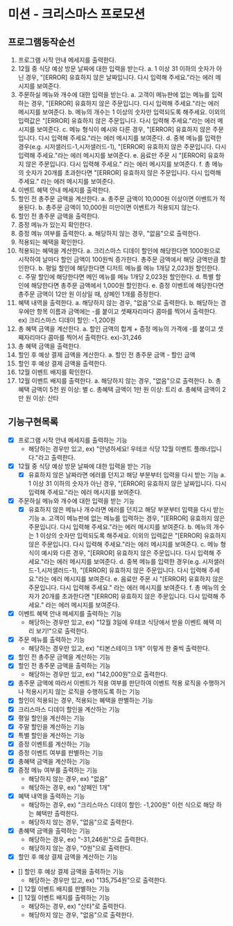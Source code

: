 # 미션 - 크리스마스 프로모션

## 프로그램동작순선

1. 프로그램 시작 안내 메세지를 출력한다.
2. 12월 중 식당 예상 방문 날짜에 대한 입력을 받는다.
   a. 1 이상 31 이하의 숫자가 아닌 경우, "[ERROR] 유효하지 않은 날짜입니다. 다시 입력해 주세요."라는 에러 메시지를 보여준다.
3. 주문하실 메뉴와 개수에 대한 입력을 받는다.
   a. 고객이 메뉴판에 없는 메뉴를 입력하는 경우, "[ERROR] 유효하지 않은 주문입니다. 다시 입력해 주세요."라는 에러 메시지를 보여준다.
   b. 메뉴의 개수는 1 이상의 숫자만 입력되도록 해주세요. 이외의 입력값은 "[ERROR] 유효하지 않은 주문입니다. 다시 입력해 주세요."라는 에러 메시지를 보여준다.
   c. 메뉴 형식이 예시와 다른 경우, "[ERROR] 유효하지 않은 주문입니다. 다시 입력해 주세요."라는 에러 메시지를 보여준다.
   d. 중복 메뉴를 입력한 경우(e.g. 시저샐러드-1,시저샐러드-1), "[ERROR] 유효하지 않은 주문입니다. 다시 입력해 주세요."라는 에러 메시지를 보여준다.
   e. 음료만 주문 시 "[ERROR] 유효하지 않은 주문입니다. 다시 입력해 주세요." 라는 에러 메시지를 보여준다.
   f. 총 메뉴의 숫자가 20개를 초과한다면 "[ERROR] 유효하지 않은 주문입니다. 다시 입력해 주세요." 라는 에러 메시지를 보여준다.
4. 이벤트 혜택 안내 메세지를 출력한다.
5. 할인 전 총주문 금액을 계산한다.
   a. 총주문 금액이 10,000원 이상이면 이벤트가 적용된다.
   b. 총주문 금액이 10,000원 미만이면 이벤트가 적용되지 않는다.
6. 할인 전 총주문 금액을 출력한다.
7. 증정 메뉴가 있는지 확인한다.
8. 증정 메뉴 여부를 출력한다.
   a. 해당하지 않는 경우, "없음"으로 출력한다.
9. 적용되는 혜택을 확인한다.
10. 적용되는 혜택을 계산한다.
    a. 크리스마스 디데이 할인에 해당한다면 1000원으로 시작하여 날마다 할인 금액이 100원씩 증가한다. 총주문 금액에서 해당 금액만큼 할인한다.
    b. 평일 할인에 해당한다면 디저트 메뉴를 메뉴 1개당 2,023원 할인한다.
    c. 주말 할인에 해당한다면 메인 메뉴를 메뉴 1개당 2,023원 할인한다.
    d. 특별 할인에 해당한다면 총주문 금액에서 1,000원 할인한다.
    e. 증정 이벤트에 해당한다면 총주문 금액이 12만 원 이상일 때, 샴페인 1개를 증정한다.
11. 혜택 내역을 출력한다.
    a. 해당하지 않는 경우, "없음"으로 출력한다.
    b. 해당하는 경우에만 항목 이름과 금액에는 -를 붙이고 셋째자리마다 콤마를 찍어서 출력한다. ex) 크리스마스 디데이 할인: -1,200원
12. 총 혜택 금액을 계산한다.
    a. 할인 금액의 합계 + 증정 메뉴의 가격에 -를 붙이고 셋째자리마다 콤마를 찍어서 출력한다. ex)-31,246
13. 총 혜택 금액을 출력한다.
14. 할인 후 예상 결제 금액을 계산한다.
    a. 할인 전 총주문 금액 - 할인 금액
15. 할인 후 예상 결제 금액을 출력한다.
16. 12월 이벤트 배지를 확인한다.
17. 12월 이벤트 배지를 출력한다.
    a. 해당하지 않는 경우, "없음"으로 출력한다.
    b. 총혜택 금액이 5천 원 이상: 별
    c. 총혜택 금액이 1만 원 이상: 트리
    d. 총혜택 금액이 2만 원 이상: 산타

## 기능구현목록

- [x] 프로그램 시작 안내 메세지를 출력하는 기능
  - 해당하는 경우만 있고, ex) "안녕하세요! 우테코 식당 12월 이벤트 플래너입니다."라고 출력한다.
- [x] 12월 중 식당 예상 방문 날짜에 대한 입력을 받는 기능
  - [x] 유효하지 않은 날짜라면 에러를 던지고 해당 부분부터 입력을 다시 받는 기능
        a. 1 이상 31 이하의 숫자가 아닌 경우, "[ERROR] 유효하지 않은 날짜입니다. 다시 입력해 주세요."라는 에러 메시지를 보여준다.
- [x] 주문하실 메뉴와 개수에 대한 입력을 받는 기능
  - [x] 유효하지 않은 메뉴나 개수라면 에러를 던지고 해당 부분부터 입력을 다시 받는 기능
        a. 고객이 메뉴판에 없는 메뉴를 입력하는 경우, "[ERROR] 유효하지 않은 주문입니다. 다시 입력해 주세요."라는 에러 메시지를 보여준다.
        b. 메뉴의 개수는 1 이상의 숫자만 입력되도록 해주세요. 이외의 입력값은 "[ERROR] 유효하지 않은 주문입니다. 다시 입력해 주세요."라는 에러 메시지를 보여준다.
        c. 메뉴 형식이 예시와 다른 경우, "[ERROR] 유효하지 않은 주문입니다. 다시 입력해 주세요."라는 에러 메시지를 보여준다.
        d. 중복 메뉴를 입력한 경우(e.g. 시저샐러드-1,시저샐러드-1), "[ERROR] 유효하지 않은 주문입니다. 다시 입력해 주세요."라는 에러 메시지를 보여준다.
        e. 음료만 주문 시 "[ERROR] 유효하지 않은 주문입니다. 다시 입력해 주세요." 라는 에러 메시지를 보여준다.
        f. 총 메뉴의 숫자가 20개를 초과한다면 "[ERROR] 유효하지 않은 주문입니다. 다시 입력해 주세요." 라는 에러 메시지를 보여준다.
- [x] 이벤트 혜택 안내 메세지를 출력하는 기능
  - 해당하는 경우만 있고, ex) "12월 3일에 우테코 식당에서 받을 이벤트 혜택 미리 보기!"으로 출력한다.
- [x] 주문 메뉴를 출력하는 기능
  - 해당하는 경우만 있고, ex) "티본스테이크 1개" 이렇게 한 줄씩 출력한다.
- [x] 할인 전 총주문 금액을 계산하는 기능
- [x] 할인 전 총주문 금액을 출력하는 기능
  - 해당하는 경우만 있고, ex) "142,000원"으로 출력한다.
- [x] 총주문 금액에 따라서 이벤트가 적용 여부를 판단하여 이벤트 적용 로직을 수행하거나 적용시키지 않는 로직을 수행하도록 하는 기능
- [x] 할인이 적용되는 경우, 적용되는 혜택을 판별하는 기능
- [x] 크리스마스 디데이 할인을 계산하는 기능
- [x] 평일 할인을 계산하는 기능
- [x] 주말 할인을 계산하는 기능
- [x] 특별 할인을 계산하는 기능
- [x] 증정 이벤트를 계산하는 기능
- [x] 증정 이벤트 여부를 판별하는 기능
- [x] 총혜택 금액을 계산하는 기능
- [x] 증정 메뉴 여부를 출력하는 기능
  - 해당하지 않는 경우, ex) "없음"
  - 해당하는 경우, ex) "샴페인 1개"
- [x] 혜택 내역을 출력하는 기능
  - 해당하는 경우, ex) "크리스마스 디데이 할인: -1,200원" 이런 식으로 해당 하는 혜택만 출력한다.
  - 해당하지 않는 경우, "없음"으로 출력한다.
- [x] 총혜택 금액을 출력하는 기능
  - 해당하는 경우, ex) "-31,246원"으로 출력한다.
  - 해당하지 않는 경우, "0원"으로 출력한다.
- [x] 할인 후 예상 결제 금액을 계산하는 기능
- [] 할인 후 예상 결제 금액을 출력하는 기능
  - 해당하는 경우만 있고, ex) "135,754원"으로 출력한다.
- [] 12월 이벤트 배지를 판별하는 기능
- [] 12월 이벤트 배지를 출력하는 기능
  - 해당하는 경우, ex) "산타"로 출력한다.
  - 해당하지 않는 경우, "없음"으로 출력한다.
